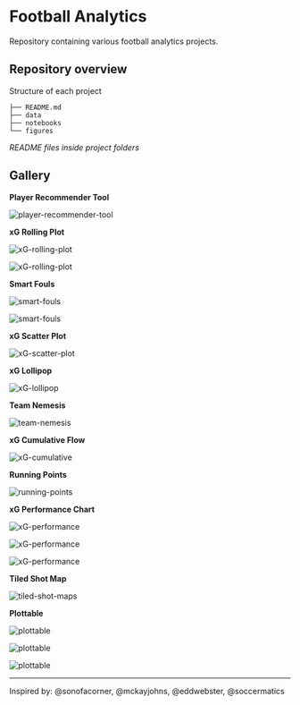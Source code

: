# Football Analytics

Repository containing various football analytics projects.

## Repository overview

Structure of each project
```
├── README.md
├── data
├── notebooks
└── figures
```

_README files inside project folders_

## Gallery

**Player Recommender Tool**

![player-recommender-tool](/player-recommender/v2/figures/streamlit-recommender_tool_v2.gif)

**xG Rolling Plot**

![xG-rolling-plot](/xG-rolling-plot/ACMilan/figures/ACM-xG-rolling-plot.png)

![xG-rolling-plot](/xG-rolling-plot/LeedsUnited/figures/LEEDS-xG-rolling-plot.png)

**Smart Fouls**

![smart-fouls](/smart-fouls/figures/smart_fouls_players.png)

![smart-fouls](/smart-fouls/figures/smart_fouls_teams.png)

**xG Scatter Plot**

![xG-scatter-plot](/xG-scatter/figures/ACM-xG-scatter-plot.png)

**xG Lollipop**

![xG-lollipop](/xG-lollipop/01-SerieA-2223/figures/serieA_2223_round1.png)

**Team Nemesis**

![team-nemesis](/team-nemesis/figures/team-nemesis-serieA.png)

**xG Cumulative Flow**

![xG-cumulative](/xG-cumulative/01-SerieA-2223/figures/140822_MilUdi-xG-cumulative.png)

**Running Points**

![running-points](/points-running/figures/pts-running_ACM-INT.png)

**xG Performance Chart**

![xG-performance](/xG-chart/01_30-SerieA-2122/figures/xG-SerieA_2122.png)

![xG-performance](/xG-chart/01_30-SerieA-2122/figures/xG-SerieA_2122-top7.png)

![xG-performance](/xG-chart/01_30-SerieA-2122/figures/xG-SerieA_2122-bottom6.png)

**Tiled Shot Map**

![tiled-shot-maps](/tiled-shot-maps/SerieA_2122/figures/07_SerieA_shots.png)

**Plottable**

![plottable](/plottable/figures/serieA_2324_MD30.png)

![plottable](/plottable/figures/serieB_2324_MD31.png)

![plottable](/plottable/figures/pl_2324_MD30.png)

---
Inspired by: @sonofacorner, @mckayjohns, @eddwebster, @soccermatics